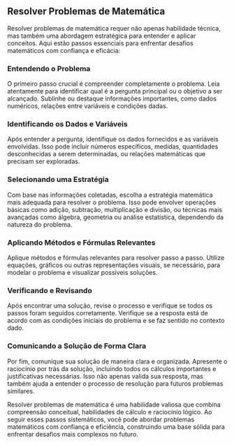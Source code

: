 ## Resolver Problemas de Matemática

Resolver problemas de matemática requer não apenas habilidade técnica, mas também uma abordagem estratégica para entender e aplicar conceitos. Aqui estão passos essenciais para enfrentar desafios matemáticos com confiança e eficácia:

### Entendendo o Problema

O primeiro passo crucial é compreender completamente o problema. Leia atentamente para identificar qual é a pergunta principal ou o objetivo a ser alcançado. Sublinhe ou destaque informações importantes, como dados numéricos, relações entre variáveis e condições dadas.

### Identificando os Dados e Variáveis

Após entender a pergunta, identifique os dados fornecidos e as variáveis envolvidas. Isso pode incluir números específicos, medidas, quantidades desconhecidas a serem determinadas, ou relações matemáticas que precisam ser exploradas.

### Selecionando uma Estratégia

Com base nas informações coletadas, escolha a estratégia matemática mais adequada para resolver o problema. Isso pode envolver operações básicas como adição, subtração, multiplicação e divisão, ou técnicas mais avançadas como álgebra, geometria ou análise estatística, dependendo da natureza do problema.

### Aplicando Métodos e Fórmulas Relevantes

Aplique métodos e fórmulas relevantes para resolver passo a passo. Utilize equações, gráficos ou outras representações visuais, se necessário, para modelar o problema e visualizar possíveis soluções.

### Verificando e Revisando

Após encontrar uma solução, revise o processo e verifique se todos os passos foram seguidos corretamente. Verifique se a resposta está de acordo com as condições iniciais do problema e se faz sentido no contexto dado.

### Comunicando a Solução de Forma Clara

Por fim, comunique sua solução de maneira clara e organizada. Apresente o raciocínio por trás da solução, incluindo todos os cálculos importantes e justificativas necessárias. Isso não apenas valida sua resposta, mas também ajuda a entender o processo de resolução para futuros problemas similares.

Resolver problemas de matemática é uma habilidade valiosa que combina compreensão conceitual, habilidades de cálculo e raciocínio lógico. Ao seguir esses passos sistemáticos, você pode abordar problemas matemáticos com confiança e eficiência, construindo uma base sólida para enfrentar desafios mais complexos no futuro.

